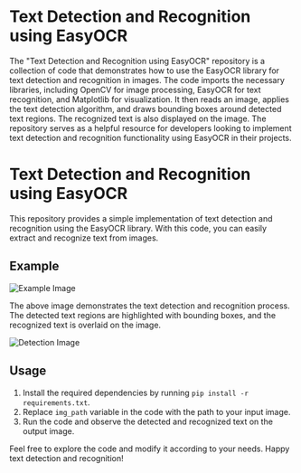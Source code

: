 # Text Detection and Recognition using EasyOCR
 The "Text Detection and Recognition using EasyOCR" repository is a collection of code that demonstrates how to use the EasyOCR library for text detection and recognition in images. The code imports the necessary libraries, including OpenCV for image processing, EasyOCR for text recognition, and Matplotlib for visualization. It then reads an image, applies the text detection algorithm, and draws bounding boxes around detected text regions. The recognized text is also displayed on the image. The repository serves as a helpful resource for developers looking to implement text detection and recognition functionality using EasyOCR in their projects.
# Text Detection and Recognition using EasyOCR

This repository provides a simple implementation of text detection and recognition using the EasyOCR library. With this code, you can easily extract and recognize text from images.

## Example

![Example Image](example_image.jpg)

The above image demonstrates the text detection and recognition process. The detected text regions are highlighted with bounding boxes, and the recognized text is overlaid on the image.

![Detection Image](detection_image.jpg)

## Usage

1. Install the required dependencies by running `pip install -r requirements.txt`.
2. Replace `img_path` variable in the code with the path to your input image.
3. Run the code and observe the detected and recognized text on the output image.

Feel free to explore the code and modify it according to your needs. Happy text detection and recognition!
